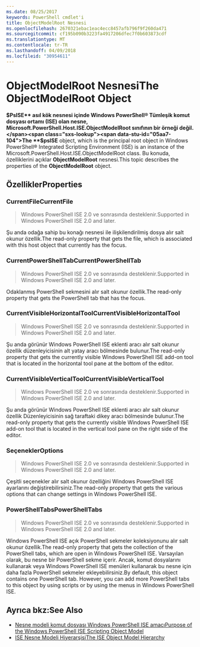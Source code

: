 ```yaml
---
ms.date: 08/25/2017
keywords: PowerShell cmdlet'i
title: ObjectModelRoot Nesnesi
ms.openlocfilehash: 2670321ebac1eac4ecc8457afb796f9f260da471
ms.sourcegitcommit: cf195b090b3223fa4917206dfec7f0b603873cdf
ms.translationtype: MT
ms.contentlocale: tr-TR
ms.lasthandoff: 04/09/2018
ms.locfileid: "30954611"
---
```

# <a name="the-objectmodelroot-object"></a><span data-ttu-id="05aa7-103">ObjectModelRoot Nesnesi</span><span class="sxs-lookup"><span data-stu-id="05aa7-103">The ObjectModelRoot Object</span></span>

<span data-ttu-id="05aa7-104">**$PsISE** asıl kök nesnesi içinde Windows PowerShell® Tümleşik komut dosyası ortamı (ISE) olan nesne, Microsoft.PowerShell.Host.ISE.ObjectModelRoot sınıfının bir örneği değil.</span><span class="sxs-lookup"><span data-stu-id="05aa7-104">The **$psISE** object, which is the principal root object in Windows PowerShell® Integrated Scripting Environment (ISE) is an instance of the Microsoft.PowerShell.Host.ISE.ObjectModelRoot class.</span></span>
<span data-ttu-id="05aa7-105">Bu konuda, özelliklerini açıklar **ObjectModelRoot** nesnesi.</span><span class="sxs-lookup"><span data-stu-id="05aa7-105">This topic describes the properties of the **ObjectModelRoot** object.</span></span>

## <a name="properties"></a><span data-ttu-id="05aa7-106">Özellikler</span><span class="sxs-lookup"><span data-stu-id="05aa7-106">Properties</span></span>

### <a name="currentfile"></a><span data-ttu-id="05aa7-107">CurrentFile</span><span class="sxs-lookup"><span data-stu-id="05aa7-107">CurrentFile</span></span>

> <span data-ttu-id="05aa7-108">Windows PowerShell ISE 2.0 ve sonrasında desteklenir.</span><span class="sxs-lookup"><span data-stu-id="05aa7-108">Supported in Windows PowerShell ISE 2.0 and later.</span></span>

<span data-ttu-id="05aa7-109">Şu anda odağa sahip bu konağı nesnesi ile ilişkilendirilmiş dosya alır salt okunur özellik.</span><span class="sxs-lookup"><span data-stu-id="05aa7-109">The read-only property that gets the file, which is associated with this host object that currently has the focus.</span></span>

### <a name="currentpowershelltab"></a><span data-ttu-id="05aa7-110">CurrentPowerShellTab</span><span class="sxs-lookup"><span data-stu-id="05aa7-110">CurrentPowerShellTab</span></span>

> <span data-ttu-id="05aa7-111">Windows PowerShell ISE 2.0 ve sonrasında desteklenir.</span><span class="sxs-lookup"><span data-stu-id="05aa7-111">Supported in Windows PowerShell ISE 2.0 and later.</span></span>

<span data-ttu-id="05aa7-112">Odaklanmış PowerShell sekmesini alır salt okunur özellik.</span><span class="sxs-lookup"><span data-stu-id="05aa7-112">The read-only property that gets the PowerShell tab that has the focus.</span></span>

### <a name="currentvisiblehorizontaltool"></a><span data-ttu-id="05aa7-113">CurrentVisibleHorizontalTool</span><span class="sxs-lookup"><span data-stu-id="05aa7-113">CurrentVisibleHorizontalTool</span></span>

> <span data-ttu-id="05aa7-114">Windows PowerShell ISE 2.0 ve sonrasında desteklenir.</span><span class="sxs-lookup"><span data-stu-id="05aa7-114">Supported in Windows PowerShell ISE 2.0 and later.</span></span>

<span data-ttu-id="05aa7-115">Şu anda görünür Windows PowerShell ISE eklenti aracı alır salt okunur özellik düzenleyicisinin alt yatay aracı bölmesinde bulunur.</span><span class="sxs-lookup"><span data-stu-id="05aa7-115">The read-only property that gets the currently visible Windows PowerShell ISE add-on tool that is located in the horizontal tool pane at the bottom of the editor.</span></span>

### <a name="currentvisibleverticaltool"></a><span data-ttu-id="05aa7-116">CurrentVisibleVerticalTool</span><span class="sxs-lookup"><span data-stu-id="05aa7-116">CurrentVisibleVerticalTool</span></span>

> <span data-ttu-id="05aa7-117">Windows PowerShell ISE 2.0 ve sonrasında desteklenir.</span><span class="sxs-lookup"><span data-stu-id="05aa7-117">Supported in Windows PowerShell ISE 2.0 and later.</span></span>

<span data-ttu-id="05aa7-118">Şu anda görünür Windows PowerShell ISE eklenti aracı alır salt okunur özellik Düzenleyicisinin sağ taraftaki dikey aracı bölmesinde bulunur.</span><span class="sxs-lookup"><span data-stu-id="05aa7-118">The read-only property that gets the currently visible Windows PowerShell ISE add-on tool that is located in the vertical tool pane on the right side of the editor.</span></span>

### <a name="options"></a><span data-ttu-id="05aa7-119">Seçenekler</span><span class="sxs-lookup"><span data-stu-id="05aa7-119">Options</span></span>

> <span data-ttu-id="05aa7-120">Windows PowerShell ISE 2.0 ve sonrasında desteklenir.</span><span class="sxs-lookup"><span data-stu-id="05aa7-120">Supported in Windows PowerShell ISE 2.0 and later.</span></span>

<span data-ttu-id="05aa7-121">Çeşitli seçenekler alır salt okunur özelliğini Windows PowerShell ISE ayarlarını değiştirebilirsiniz.</span><span class="sxs-lookup"><span data-stu-id="05aa7-121">The read-only property that gets the various options that can change settings in Windows PowerShell ISE.</span></span>

### <a name="powershelltabs"></a><span data-ttu-id="05aa7-122">PowerShellTabs</span><span class="sxs-lookup"><span data-stu-id="05aa7-122">PowerShellTabs</span></span>

> <span data-ttu-id="05aa7-123">Windows PowerShell ISE 2.0 ve sonrasında desteklenir.</span><span class="sxs-lookup"><span data-stu-id="05aa7-123">Supported in Windows PowerShell ISE 2.0 and later.</span></span>

<span data-ttu-id="05aa7-124">Windows PowerShell ISE açık PowerShell sekmeler koleksiyonunu alır salt okunur özellik.</span><span class="sxs-lookup"><span data-stu-id="05aa7-124">The read-only property that gets the collection of the PowerShell tabs, which are open in Windows PowerShell ISE.</span></span> <span data-ttu-id="05aa7-125">Varsayılan olarak, bu nesne bir PowerShell sekme içerir. Ancak, komut dosyalarını kullanarak veya Windows PowerShell ISE menüleri kullanarak bu nesne için daha fazla PowerShell sekmeler ekleyebilirsiniz.</span><span class="sxs-lookup"><span data-stu-id="05aa7-125">By default, this object contains one PowerShell tab. However, you can add more PowerShell tabs to this object by using scripts or by using the menus in Windows PowerShell ISE.</span></span>

## <a name="see-also"></a><span data-ttu-id="05aa7-126">Ayrıca bkz:</span><span class="sxs-lookup"><span data-stu-id="05aa7-126">See Also</span></span>

- [<span data-ttu-id="05aa7-127">Nesne modeli komut dosyası Windows PowerShell ISE amacı</span><span class="sxs-lookup"><span data-stu-id="05aa7-127">Purpose of the Windows PowerShell ISE Scripting Object Model</span></span>](Purpose-of-the-Windows-PowerShell-ISE-Scripting-Object-Model.md)
- [<span data-ttu-id="05aa7-128">ISE Nesne Modeli Hiyerarşisi</span><span class="sxs-lookup"><span data-stu-id="05aa7-128">The ISE Object Model Hierarchy</span></span>](The-ISE-Object-Model-Hierarchy.md)